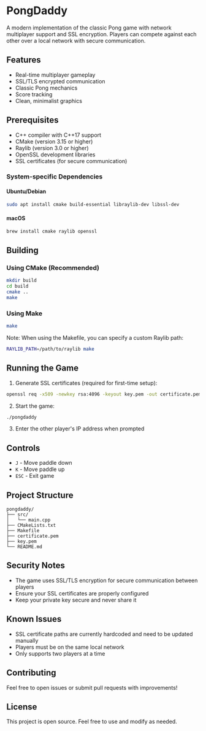 # PongDaddy

A modern implementation of the classic Pong game with network multiplayer support and SSL encryption. Players can compete against each other over a local network with secure communication.

## Features

- Real-time multiplayer gameplay
- SSL/TLS encrypted communication
- Classic Pong mechanics
- Score tracking
- Clean, minimalist graphics

## Prerequisites

- C++ compiler with C++17 support
- CMake (version 3.15 or higher)
- Raylib (version 3.0 or higher)
- OpenSSL development libraries
- SSL certificates (for secure communication)

### System-specific Dependencies

#### Ubuntu/Debian
```bash
sudo apt install cmake build-essential libraylib-dev libssl-dev
```

#### macOS
```bash
brew install cmake raylib openssl
```

## Building

### Using CMake (Recommended)
```bash
mkdir build
cd build
cmake ..
make
```

### Using Make
```bash
make
```

Note: When using the Makefile, you can specify a custom Raylib path:
```bash
RAYLIB_PATH=/path/to/raylib make
```

## Running the Game

1. Generate SSL certificates (required for first-time setup):
```bash
openssl req -x509 -newkey rsa:4096 -keyout key.pem -out certificate.pem -days 365 -nodes
```

2. Start the game:
```bash
./pongdaddy
```

3. Enter the other player's IP address when prompted

## Controls

- `J` - Move paddle down
- `K` - Move paddle up
- `ESC` - Exit game

## Project Structure

```
pongdaddy/
├── src/
│   └── main.cpp
├── CMakeLists.txt
├── Makefile
├── certificate.pem
├── key.pem
└── README.md
```

## Security Notes

- The game uses SSL/TLS encryption for secure communication between players
- Ensure your SSL certificates are properly configured
- Keep your private key secure and never share it

## Known Issues

- SSL certificate paths are currently hardcoded and need to be updated manually
- Players must be on the same local network
- Only supports two players at a time

## Contributing

Feel free to open issues or submit pull requests with improvements!

## License

This project is open source. Feel free to use and modify as needed.
